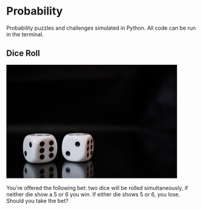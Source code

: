 


# Probability
Probability puzzles and challenges simulated in Python. All code can be run in the terminal.


## Dice Roll

[<img alt="alt_text" width="450px" src="https://raw.githubusercontent.com/samueldtodd/probability/main/readme_images/pexels-adam-fejes-4668244.jpeg" />](https://github.com/samueldtodd/probability/blob/main/dice_roll.pyhttps://github.com/samueldtodd/probability/blob/main/dice_roll.py)


You're offered the following bet: two dice will be rolled simultaneously, if neither die show a 5 or 6 you win. If either die shows 5 or 6, you lose. Should you take the bet?
